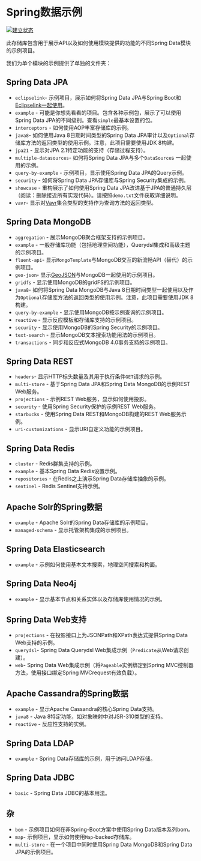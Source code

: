 [](#spring-data-examples)Spring数据示例
===================================

[![建立状态](https://camo.githubusercontent.com/b3051d33ee652f208d1274da85007e3b6fcc7a87/68747470733a2f2f7472617669732d63692e6f72672f737072696e672d70726f6a656374732f737072696e672d646174612d6578616d706c65732e7376673f6272616e63683d69737375652532462532333133)](https://travis-ci.org/spring-projects/spring-data-examples)

此存储库包含用于展示API以及如何使用模块提供的功能的不同Spring Data模块的示例项目。

我们为单个模块的示例提供了单独的文件夹：

[](#spring-data-jpa)Spring Data JPA
-----------------------------------

*   `eclipselink`\- 示例项目，展示如何将Spring Data JPA与Spring Boot和[Eclipselink一起使用](https://www.eclipse.org/eclipselink/)。
*   `example` \- 可能是你想先看看的项目。包含各种示例包，展示了可以使用Spring Data JPA的不同级别。查看`simple`最基本设置的包。
*   `interceptors` \- 如何使用AOP丰富存储库的示例。
*   `java8`\- 如何使用Java 8日期时间类型的Spring Data JPA审计以及`Optional`存储库方法的返回类型的使用示例。注意，此项目需要使用JDK 8构建。
*   `jpa21` \- 显示对JPA 2.1特定功能的支持（存储过程支持）。
*   `multiple-datasources`\- 如何将Spring Data JPA与多个`DataSource`s 一起使用的示例。
*   `query-by-example` \- 示例项目，显示使用Spring Data JPA的Query示例。
*   `security` \- 如何将Spring Data JPA存储库与Spring Security集成的示例。
*   `showcase` \- 重构展示了如何使用Spring Data JPA改进基于JPA的普通持久层（阅读：删除接近所有实现代码）。请按照`demo.txt`文件获取详细说明。
*   `vavr`\- 显示对[Vavr](https://www.vavr.io)集合类型的支持作为查询方法的返回类型。

[](#spring-data-mongodb)Spring Data MongoDB
-------------------------------------------

*   `aggregation` \- 展示MongoDB聚合框架支持的示例项目。
*   `example` \- 一般存储库功能（包括地理空间功能），Querydsl集成和高级主题的示例项目。
*   `fluent-api`\- 显示`MongoTemplate`与MongoDB交互的新流畅API（替代）的示例项目。
*   `geo-json`\- 显示[GeoJSON](http://geojson.org)与MongoDB一起使用的示例项目。
*   `gridfs` \- 显示使用MongoDB的gridFS的示例项目。
*   `java8`\- 如何将Spring Data MongoDB与Java 8日期时间类型一起使用以及作为`Optional`存储库方法的返回类型的使用示例。注意，此项目需要使用JDK 8构建。
*   `query-by-example` \- 显示使用MongoDB按示例查询的示例项目。
*   `reactive` \- 显示反应模板和存储库支持的示例项目。
*   `security` \- 显示使用MongoDB的Spring Security的示例项目。
*   `text-search` \- 显示MongoDB文本搜索功能用法的示例项目。
*   `transactions` \- 同步和反应式MongoDB 4.0事务支持的示例项目。

[](#spring-data-rest)Spring Data REST
-------------------------------------

*   `headers`\- 显示HTTP标头数量及其用于执行条件`GET`请求的示例。
*   `multi-store` \- 基于Spring Data JPA和Spring Data MongoDB的示例REST Web服务。
*   `projections` \- 示例REST Web服务，显示如何使用投影。
*   `security` \- 使用Spring Security保护的示例REST Web服务。
*   `starbucks` \- 使用Spring Data REST和MongoDB构建的REST Web服务示例。
*   `uri-customizations` \- 显示URI自定义功能的示例项目。

[](#spring-data-redis)Spring Data Redis
---------------------------------------

*   `cluster` \- Redis群集支持的示例。
*   `example` \- 基本Spring Data Redis设置示例。
*   `repositories` \- 在Redis之上演示Spring Data存储库抽象的示例。
*   `sentinel` \- Redis Sentinel支持示例。

[](#spring-data-for-apache-solr)Apache Solr的Spring数据
----------------------------------------------------

*   `example` \- Apache Solr的Spring Data存储库的示例项目。
*   `managed-schema` \- 显示托管架构集成的示例项目。

[](#spring-data-elasticsearch)Spring Data Elasticsearch
-------------------------------------------------------

*   `example` \- 示例如何使用基本文本搜索，地理空间搜索和构面。

[](#spring-data-neo4j)Spring Data Neo4j
---------------------------------------

*   `example` \- 显示基本节点和关系实体以及存储库使用情况的示例。

[](#spring-data-web-support)Spring Data Web支持
---------------------------------------------

*   `projections` \- 在投影接口上为JSONPath和XPath表达式提供Spring Data Web支持的示例。
*   `querydsl`\- Spring Data Querydsl Web集成示例（`Predicate`从Web请求创建）。
*   `web`\- Spring Data Web集成示例（将`Pageable`实例绑定到Spring MVC控制器方法，使用接口绑定Spring MVCrequest有效负载）。

[](#spring-data-for-apache-cassandra)Apache Cassandra的Spring数据
--------------------------------------------------------------

*   `example` \- 显示Apache Cassandra的核心Spring Data支持。
*   `java8` \- Java 8特定功能，如对象映射中对JSR-310类型的支持。
*   `reactive` \- 反应性支持的实例。

[](#spring-data-ldap)Spring Data LDAP
-------------------------------------

*   `example` \- Spring Data存储库的示例，用于访问LDAP存储。

[](#spring-data-jdbc)Spring Data JDBC
-------------------------------------

*   `basic` \- Spring Data JDBC的基本用法。

[](#miscellaneous)杂
-------------------

*   `bom` \- 示例项目如何在非Spring-Boot方案中使用Spring Data版本系列bom。
*   `map`\- 示例项目，显示如何使用`Map`-backed存储库。
*   `multi-store` \- 在一个项目中同时使用Spring Data MongoDB和Spring Data JPA的示例项目。
